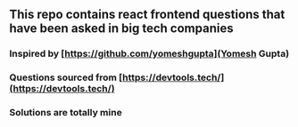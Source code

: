 ## This repo contains react frontend questions that have been asked in big tech companies
### Inspired by [https://github.com/yomeshgupta](Yomesh Gupta)
### Questions sourced from [https://devtools.tech/](https://devtools.tech/)
### Solutions are totally mine